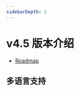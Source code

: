 ```yaml
---
sidebarDepth: 2
---
```


# v4.5 版本介绍

- [Roadmap](https://github.com/koishijs/koishi/issues/552)

## 多语言支持
